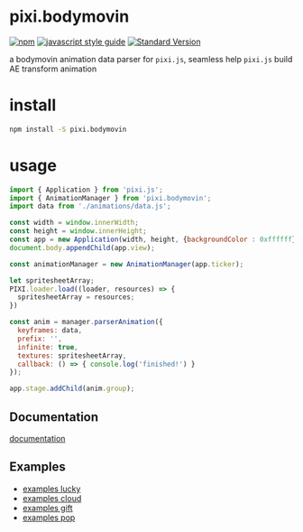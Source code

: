 # pixi.bodymovin

[![npm](https://img.shields.io/npm/v/pixi.bodymovin.svg?style=flat-square)](https://github.com/jasonChen1982/pixi.bodymovin.js)
[![javascript style guide](https://img.shields.io/badge/code_style-google-brightgreen.svg)](https://google.github.io/styleguide/jsguide.html)
[![Standard Version](https://img.shields.io/badge/release-standard%20version-brightgreen.svg)](https://github.com/conventional-changelog/standard-version)

a bodymovin animation data parser for `pixi.js`, seamless help `pixi.js` build AE transform animation

# install

```sh
npm install -S pixi.bodymovin
```

# usage

```javascript
import { Application } from 'pixi.js';
import { AnimationManager } from 'pixi.bodymovin';
import data from './animations/data.js';

const width = window.innerWidth;
const height = window.innerHeight;
const app = new Application(width, height, {backgroundColor : 0xffffff});
document.body.appendChild(app.view);

const animationManager = new AnimationManager(app.ticker);

let spritesheetArray;
PIXI.loader.load((loader, resources) => {
  spritesheetArray = resources;
})

const anim = manager.parserAnimation({
  keyframes: data,
  prefix: '',
  infinite: true,
  textures: spritesheetArray,
  callback: () => { console.log('finished!') }
});

app.stage.addChild(anim.group);

```

## Documentation
[documentation][documentation]

## Examples
- [examples lucky][examples-lucky]
- [examples cloud][examples-cloud]
- [examples gift][examples-gift]
- [examples pop][examples-pop]


[documentation]:https://jasonchen1982.github.io/pixi.bodymovin.js/docs/ "pixi.bodymovin documention page"
[examples-lucky]:https://jasonchen1982.github.io/pixi.bodymovin.js/examples/ae-lucky/ "pixi.bodymovin examples page of lucky"
[examples-cloud]:https://jasonchen1982.github.io/pixi.bodymovin.js/examples/ae-cloud/ "pixi.bodymovin examples page of cloud"
[examples-gift]:https://jasonchen1982.github.io/pixi.bodymovin.js/examples/ae-gift/ "pixi.bodymovin examples page of gift"
[examples-pop]:https://jasonchen1982.github.io/pixi.bodymovin.js/examples/ae-pop/ "pixi.bodymovin examples page of pop"
